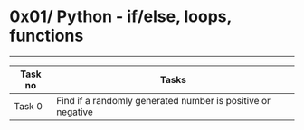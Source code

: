 # 0x01/ Python - if/else, loops, functions
---
|Task no|Tasks	|
|-------|-------|
|Task 0 |Find if a randomly generated number is positive or negative|

